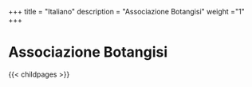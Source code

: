 +++
title = "Italiano"
description = "Associazione Botangisi"
weight ="1"
+++

# Associazione Botangisi



{{< childpages >}}